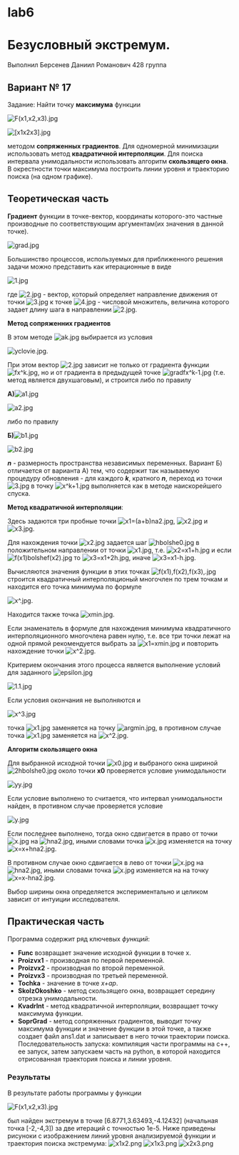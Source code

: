 # lab6
# Безусловный экстремум.

Выполнил Берсенев Даниил Романович 428 группа 

## Вариант № 17
Задание: Найти точку **максимума** функции

![F(x1,x2,x3).jpg](Formuli/F(x1,x2,x3).jpg)

![[x1x2x3].jpg](Formuli/[x1x2x3].jpg)

методом **сопряженных градиентов**. Для одномерной минимизации использовать метод **квадратичной интерполяции**. Для поиска интервала унимодальности использовать алгоритм **скользящего окна**.
В окрестности точки максимума построить линии уровня и траекторию поиска (на одном графике).   


## Теоретическая часть

**Градиент** функции в точке-вектор, координаты которого-это частные производные по соответствующим аргументам(их значения в данной точке).

![grad.jpg](Formuli/grad.jpg)

Большинство процессов, используемых для приближенного решения задачи можно представить как итерационные в виде

![1.jpg](Formuli/1.jpg)

где ![2.jpg](Formuli/2.jpg) - вектор, который определяет направление движения от точки ![3.jpg](Formuli/3.jpg) к точке ![4.jpg](Formuli/4.jpg) - числовой множитель, величина которого задает длину шага в направлении ![2.jpg](Formuli/2.jpg).



**Метод сопряженних градиентов**

В этом методе ![ak.jpg](Formuli/ak.jpg) выбирается из условия 

![yclovie.jpg](Formuli/yclovie.jpg). 

При этом вектор ![2.jpg](Formuli/2.jpg) зависит не только от градиента функции ![fx^k.jpg](Formuli/fx^k.jpg), но и от градиента в предыдущей точке ![gradfx^k-1.jpg](Formuli/gradfx^k-1.jpg) (т.е. метод является двухшаговым), и строится либо по правилу 

**А)**![a1.jpg](Formuli/a1.jpg)

![a2.jpg](Formuli/a2.jpg)

либо по правилу 

**Б)**![b1.jpg](Formuli/b1.jpg)

![b2.jpg](Formuli/b2.jpg)

***n*** - размерность пространства независимых переменных. 
Вариант Б) отличается от варианта А) тем, что содержит так называемую процедуру обновления - для каждого ***k***, кратного ***n***, переход из точки ![3.jpg](Formuli/3.jpg) в точку ![x^k+1.jpg](Formuli/x^k+1.jpg) выполняется как в методе наискорейшего спуска.

**Метод квадратичной интерполяции**:

Здесь задаются три пробные точки ![x1=(a+b)na2.jpg](Formuli/x1=(a+b)na2.jpg), ![x2.jpg](Formuli/x2.jpg) и ![x3.jpg](Formuli/x3.jpg).

Для нахождения точки ![x2.jpg](Formuli/x2.jpg) задается шаг ![hbolshe0.jpg](Formuli/hbolshe0.jpg) в положительном направлении от точки ![x1.jpg](Formuli/x1.jpg), т.е. ![x2=x1+h.jpg](Formuli/x2=x1+h.jpg) и если ![f(x1)bolshef(x2).jpg](Formuli/f(x1)bolshef(x2).jpg) то ![x3=x1+2h.jpg](Formuli/x3=x1+2h.jpg), иначе ![x3=x1-h.jpg](Formuli/x3=x1-h.jpg).

Вычисляются значения функции в этих точках ![f(x1),f(x2),f(x3),.jpg](Formuli/f(x1),f(x2),f(x3),.jpg) строится квадратичный интерполяционый многочлен по трем точкам и находится его точка минимума по формуле

![x^.jpg](Formuli/x^.jpg).

Находится также точка ![xmin.jpg](Formuli/xmin.jpg).

Если знаменатель в формуле для нахождения минимума квадратичного интерполяционного многочлена равен нулю, т.е. все три точки лежат на одной прямой рекомендуется выбрать за ![x1=xmin.jpg](Formuli/x1=xmin.jpg) и повторить нахождение точки ![x^2.jpg](Formuli/x^2.jpg).

Критерием окончания этого процесса является выполнение условий для заданного ![epsilon.jpg](Formuli/epsilon.jpg)

![1.1.jpg](Formuli/1.1.jpg)

Если условия окончания не выполняются и

![x^3.jpg](Formuli/x^3.jpg)

точка ![x1.jpg](Formuli/x1.jpg) заменяется на точку ![argmin.jpg](Formuli/argmin.jpg), в противном случае точка ![x1.jpg](Formuli/x1.jpg) заменяется на ![x^2.jpg](Formuli/x^2.jpg).

**Алгоритм скользящего окна**

Для выбранной исходной точки ![x0.jpg](Formuli/x0.jpg) и выбраного окна шириной
![2hbolshe0.jpg](Formuli/2hbolshe0.jpg) около точки **x0** проверяeтся условие унимодальности

![yy.jpg](Formuli/yy.jpg)

Если условие выполнено то считается, что интервал унимодальности найден, в противном случае проверяется условие

![y.jpg](Formuli/y.jpg)

Если последнее выполнено, тогда окно сдвигается в право от точки ![x.jpg](Formuli/x.jpg) на ![hna2.jpg](Formuli/hna2.jpg), иными словами точка ![x.jpg](Formuli/x.jpg) изменяется на точку ![x=x+hna2.jpg](Formuli/x=x+hna2.jpg).

В противном случае окно сдвигается в лево от точки ![x.jpg](Formuli/x.jpg) на ![hna2.jpg](Formuli/hna2.jpg),
иными словами точка ![x.jpg](Formuli/x.jpg) изменяется на на точку ![x=x-hna2.jpg](Formuli/x=x-hna2.jpg).

Выбор ширины окна определяется экспериментально и целиком зависит от интуиции исследователя.

## Практическая часть
Программа содержит ряд ключевых *функций*:
* **Func** возвращает значение исходной функции в точке x.
* **Proizvx1** - производная по первой переменной.
* **Proizvx2** - производная по второй переменной.
* **Proizvx3** - производная по третьей переменной.
* **Tochka** - значение в точке *x+ap*.
* **SkolzOkoshko** - метод скользящего окна, возвращает середину отрезка унимодальности.
* **KvadrInt** - метод квадратичной интерполяции, возвращает точку максимума функции.
* **SoprGrad** - метод сопряженных градиентов, выводит точку максимума функции и значение функции в этой точке, а также создает файл ans1.dat и записывает в него точки траектории поиска.
Последовательность запуска: компиляция части программы на с++, ее запуск, затем запускаем часть на python, в которой находится отрисованная траектория поиска и линии уровня. 

### Результаты
В результате работы программы у функции 

![F(x1,x2,x3).jpg](Formuli/F(x1,x2,x3).jpg)

был найден экстремум в точке [6.8771,3.63493,-4.12432] (начальная точка [-2,-4,3]) за две итераций с точностью 1e-5. Ниже приведены рисуноки с изображением линий уровня анализируемой функции и траектория поиска экстремума:
![x1x2.png](Formuli/x1x2.png)
![x1x3.png](Formuli/x1x3.png)
![x2x3.png](Formuli/x2x3.png)
